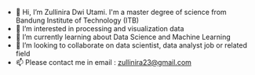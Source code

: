 - 👋 Hi, I’m Zullinira Dwi Utami. I'm a master degree of science from Bandung Institute of Technology (ITB)
- 👀 I’m interested in processing and visualization data
- 🌱 I’m currently learning about Data Science and Machine Learning
- 💞️ I’m looking to collaborate on data scientist, data analyst job or related field
- 📫 Please contact me in email : zullinira23@gmail.com

<!---
Zullinira/Zullinira is a ✨ special ✨ repository because its `README.md` (this file) appears on your GitHub profile.
You can click the Preview link to take a look at your changes.
--->
